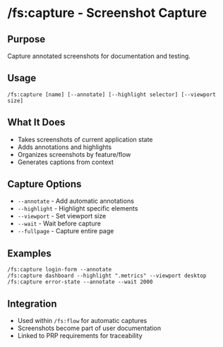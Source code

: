 # /fs:capture - Screenshot Capture

## Purpose
Capture annotated screenshots for documentation and testing.

## Usage
```
/fs:capture [name] [--annotate] [--highlight selector] [--viewport size]
```

## What It Does
- Takes screenshots of current application state
- Adds annotations and highlights
- Organizes screenshots by feature/flow
- Generates captions from context

## Capture Options
- `--annotate` - Add automatic annotations
- `--highlight` - Highlight specific elements
- `--viewport` - Set viewport size
- `--wait` - Wait before capture
- `--fullpage` - Capture entire page

## Examples
```
/fs:capture login-form --annotate
/fs:capture dashboard --highlight ".metrics" --viewport desktop
/fs:capture error-state --annotate --wait 2000
```

## Integration
- Used within `/fs:flow` for automatic captures
- Screenshots become part of user documentation
- Linked to PRP requirements for traceability